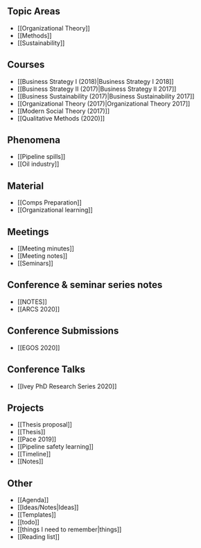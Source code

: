 ## Topic Areas
* [[Organizational Theory]]
* [[Methods]]
* [[Sustainability]]

## Courses
* [[Business Strategy I (2018)|Business Strategy I 2018]]
* [[Business Strategy II (2017)|Business Strategy II 2017]]
* [[Business Sustainability (2017)|Business Sustainability 2017]]
* [[Organizational Theory (2017)|Organizational Theory 2017]]
* [[Modern Social Theory (2017)]]
* [[Qualitative Methods (2020)]]

## Phenomena
* [[Pipeline spills]]
* [[Oil industry]]

## Material
* [[Comps Preparation]]
* [[Organizational learning]]

## Meetings
* [[Meeting minutes]]
* [[Meeting notes]]
* [[Seminars]]

## Conference & seminar series notes
* [[NOTES]]
* [[ARCS 2020]]

## Conference Submissions
* [[EGOS 2020]]

## Conference Talks
* [[Ivey PhD Research Series 2020]]

## Projects
* [[Thesis proposal]]
* [[Thesis]]
* [[Pace 2019]]
* [[Pipeline safety learning]]
* [[Timeline]]
* [[Notes]]

## Other
* [[Agenda]]
* [[Ideas/Notes|Ideas]]
* [[Templates]]
* [[todo]]
* [[things I need to remember|things]]
* [[Reading list]]